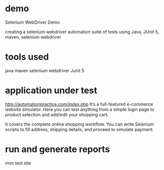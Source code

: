 # demo
Selenium WebDriver Demo

creating a selenium webdriver automation suite of tests using Java, JUnit 5, maven, selenium webdriver

# tools used
java
maven
selenium webdriver
Junit 5

# application under test
http://automationpractice.com/index.php It’s a full-featured e-commerce website simulator. Here you can test anything from a simple login page to product selection and add/edit your shopping cart.

It covers the complete online shopping workflow. You can write Selenium scripts to fill address, shipping details, and proceed to simulate payment.

# run and generate reports
mvn test site